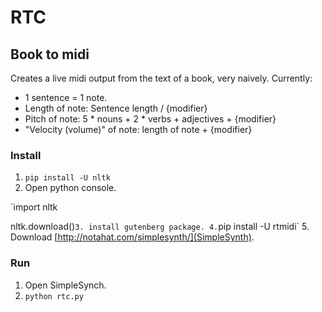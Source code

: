 # RTC

## Book to midi
Creates a live midi output from the text of a book, very naively.
Currently:

- 1 sentence = 1 note.
- Length of note: Sentence length / {modifier}
- Pitch of note: 5 * nouns + 2 * verbs + adjectives + {modifier}
- "Velocity (volume)" of note: length of note + {modifier}

### Install
1. `pip install -U nltk`
2. Open python console.

`import nltk

nltk.download()`
3. install gutenberg package.
4. `pip install -U rtmidi`
5. Download [http://notahat.com/simplesynth/](SimpleSynth).

### Run
1. Open SimpleSynch.
6. `python rtc.py`
